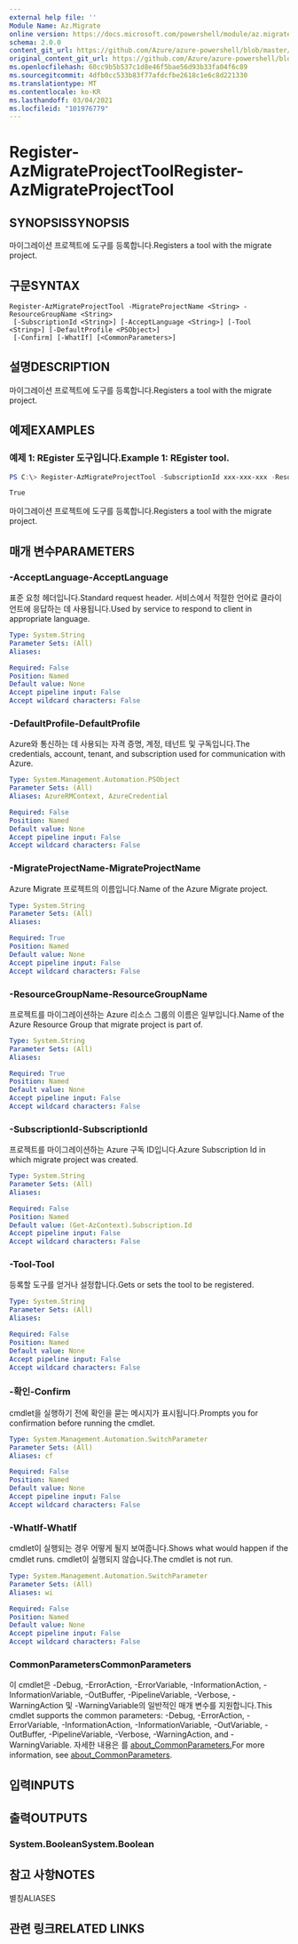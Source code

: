 ```yaml
---
external help file: ''
Module Name: Az.Migrate
online version: https://docs.microsoft.com/powershell/module/az.migrate/register-azmigrateprojecttool
schema: 2.0.0
content_git_url: https://github.com/Azure/azure-powershell/blob/master/src/Migrate/help/Register-AzMigrateProjectTool.md
original_content_git_url: https://github.com/Azure/azure-powershell/blob/master/src/Migrate/help/Register-AzMigrateProjectTool.md
ms.openlocfilehash: 60cc9b5b537c1d8e46f5bae56d93b33fa04f6c89
ms.sourcegitcommit: 4dfb0cc533b83f77afdcfbe2618c1e6c8d221330
ms.translationtype: MT
ms.contentlocale: ko-KR
ms.lasthandoff: 03/04/2021
ms.locfileid: "101976779"
---
```

# <span data-ttu-id="c4261-101">Register-AzMigrateProjectTool</span><span class="sxs-lookup"><span data-stu-id="c4261-101">Register-AzMigrateProjectTool</span></span>

## <span data-ttu-id="c4261-102">SYNOPSIS</span><span class="sxs-lookup"><span data-stu-id="c4261-102">SYNOPSIS</span></span>
<span data-ttu-id="c4261-103">마이그레이션 프로젝트에 도구를 등록합니다.</span><span class="sxs-lookup"><span data-stu-id="c4261-103">Registers a tool with the migrate project.</span></span>

## <span data-ttu-id="c4261-104">구문</span><span class="sxs-lookup"><span data-stu-id="c4261-104">SYNTAX</span></span>

```
Register-AzMigrateProjectTool -MigrateProjectName <String> -ResourceGroupName <String>
 [-SubscriptionId <String>] [-AcceptLanguage <String>] [-Tool <String>] [-DefaultProfile <PSObject>]
 [-Confirm] [-WhatIf] [<CommonParameters>]
```

## <span data-ttu-id="c4261-105">설명</span><span class="sxs-lookup"><span data-stu-id="c4261-105">DESCRIPTION</span></span>
<span data-ttu-id="c4261-106">마이그레이션 프로젝트에 도구를 등록합니다.</span><span class="sxs-lookup"><span data-stu-id="c4261-106">Registers a tool with the migrate project.</span></span>

## <span data-ttu-id="c4261-107">예제</span><span class="sxs-lookup"><span data-stu-id="c4261-107">EXAMPLES</span></span>

### <span data-ttu-id="c4261-108">예제 1: REgister 도구입니다.</span><span class="sxs-lookup"><span data-stu-id="c4261-108">Example 1: REgister tool.</span></span>
```powershell
PS C:\> Register-AzMigrateProjectTool -SubscriptionId xxx-xxx-xxx -ResourceGroupName BugBashAVSVMware -MigrateProjectName BugBashAVSVMware -Tool Zerto

True
```

<span data-ttu-id="c4261-109">마이그레이션 프로젝트에 도구를 등록합니다.</span><span class="sxs-lookup"><span data-stu-id="c4261-109">Registers a tool with the migrate project.</span></span>

## <span data-ttu-id="c4261-110">매개 변수</span><span class="sxs-lookup"><span data-stu-id="c4261-110">PARAMETERS</span></span>

### <span data-ttu-id="c4261-111">-AcceptLanguage</span><span class="sxs-lookup"><span data-stu-id="c4261-111">-AcceptLanguage</span></span>
<span data-ttu-id="c4261-112">표준 요청 헤더입니다.</span><span class="sxs-lookup"><span data-stu-id="c4261-112">Standard request header.</span></span>
<span data-ttu-id="c4261-113">서비스에서 적절한 언어로 클라이언트에 응답하는 데 사용됩니다.</span><span class="sxs-lookup"><span data-stu-id="c4261-113">Used by service to respond to client in appropriate language.</span></span>

```yaml
Type: System.String
Parameter Sets: (All)
Aliases:

Required: False
Position: Named
Default value: None
Accept pipeline input: False
Accept wildcard characters: False
```

### <span data-ttu-id="c4261-114">-DefaultProfile</span><span class="sxs-lookup"><span data-stu-id="c4261-114">-DefaultProfile</span></span>
<span data-ttu-id="c4261-115">Azure와 통신하는 데 사용되는 자격 증명, 계정, 테넌트 및 구독입니다.</span><span class="sxs-lookup"><span data-stu-id="c4261-115">The credentials, account, tenant, and subscription used for communication with Azure.</span></span>

```yaml
Type: System.Management.Automation.PSObject
Parameter Sets: (All)
Aliases: AzureRMContext, AzureCredential

Required: False
Position: Named
Default value: None
Accept pipeline input: False
Accept wildcard characters: False
```

### <span data-ttu-id="c4261-116">-MigrateProjectName</span><span class="sxs-lookup"><span data-stu-id="c4261-116">-MigrateProjectName</span></span>
<span data-ttu-id="c4261-117">Azure Migrate 프로젝트의 이름입니다.</span><span class="sxs-lookup"><span data-stu-id="c4261-117">Name of the Azure Migrate project.</span></span>

```yaml
Type: System.String
Parameter Sets: (All)
Aliases:

Required: True
Position: Named
Default value: None
Accept pipeline input: False
Accept wildcard characters: False
```

### <span data-ttu-id="c4261-118">-ResourceGroupName</span><span class="sxs-lookup"><span data-stu-id="c4261-118">-ResourceGroupName</span></span>
<span data-ttu-id="c4261-119">프로젝트를 마이그레이션하는 Azure 리소스 그룹의 이름은 일부입니다.</span><span class="sxs-lookup"><span data-stu-id="c4261-119">Name of the Azure Resource Group that migrate project is part of.</span></span>

```yaml
Type: System.String
Parameter Sets: (All)
Aliases:

Required: True
Position: Named
Default value: None
Accept pipeline input: False
Accept wildcard characters: False
```

### <span data-ttu-id="c4261-120">-SubscriptionId</span><span class="sxs-lookup"><span data-stu-id="c4261-120">-SubscriptionId</span></span>
<span data-ttu-id="c4261-121">프로젝트를 마이그레이션하는 Azure 구독 ID입니다.</span><span class="sxs-lookup"><span data-stu-id="c4261-121">Azure Subscription Id in which migrate project was created.</span></span>

```yaml
Type: System.String
Parameter Sets: (All)
Aliases:

Required: False
Position: Named
Default value: (Get-AzContext).Subscription.Id
Accept pipeline input: False
Accept wildcard characters: False
```

### <span data-ttu-id="c4261-122">-Tool</span><span class="sxs-lookup"><span data-stu-id="c4261-122">-Tool</span></span>
<span data-ttu-id="c4261-123">등록할 도구를 얻거나 설정합니다.</span><span class="sxs-lookup"><span data-stu-id="c4261-123">Gets or sets the tool to be registered.</span></span>

```yaml
Type: System.String
Parameter Sets: (All)
Aliases:

Required: False
Position: Named
Default value: None
Accept pipeline input: False
Accept wildcard characters: False
```

### <span data-ttu-id="c4261-124">-확인</span><span class="sxs-lookup"><span data-stu-id="c4261-124">-Confirm</span></span>
<span data-ttu-id="c4261-125">cmdlet을 실행하기 전에 확인을 묻는 메시지가 표시됩니다.</span><span class="sxs-lookup"><span data-stu-id="c4261-125">Prompts you for confirmation before running the cmdlet.</span></span>

```yaml
Type: System.Management.Automation.SwitchParameter
Parameter Sets: (All)
Aliases: cf

Required: False
Position: Named
Default value: None
Accept pipeline input: False
Accept wildcard characters: False
```

### <span data-ttu-id="c4261-126">-WhatIf</span><span class="sxs-lookup"><span data-stu-id="c4261-126">-WhatIf</span></span>
<span data-ttu-id="c4261-127">cmdlet이 실행되는 경우 어떻게 될지 보여줍니다.</span><span class="sxs-lookup"><span data-stu-id="c4261-127">Shows what would happen if the cmdlet runs.</span></span>
<span data-ttu-id="c4261-128">cmdlet이 실행되지 않습니다.</span><span class="sxs-lookup"><span data-stu-id="c4261-128">The cmdlet is not run.</span></span>

```yaml
Type: System.Management.Automation.SwitchParameter
Parameter Sets: (All)
Aliases: wi

Required: False
Position: Named
Default value: None
Accept pipeline input: False
Accept wildcard characters: False
```

### <span data-ttu-id="c4261-129">CommonParameters</span><span class="sxs-lookup"><span data-stu-id="c4261-129">CommonParameters</span></span>
<span data-ttu-id="c4261-130">이 cmdlet은 -Debug, -ErrorAction, -ErrorVariable, -InformationAction, -InformationVariable, -OutBuffer, -PipelineVariable, -Verbose, -WarningAction 및 -WarningVariable의 일반적인 매개 변수를 지원합니다.</span><span class="sxs-lookup"><span data-stu-id="c4261-130">This cmdlet supports the common parameters: -Debug, -ErrorAction, -ErrorVariable, -InformationAction, -InformationVariable, -OutVariable, -OutBuffer, -PipelineVariable, -Verbose, -WarningAction, and -WarningVariable.</span></span> <span data-ttu-id="c4261-131">자세한 내용은 를 [about_CommonParameters.](http://go.microsoft.com/fwlink/?LinkID=113216)</span><span class="sxs-lookup"><span data-stu-id="c4261-131">For more information, see [about_CommonParameters](http://go.microsoft.com/fwlink/?LinkID=113216).</span></span>

## <span data-ttu-id="c4261-132">입력</span><span class="sxs-lookup"><span data-stu-id="c4261-132">INPUTS</span></span>

## <span data-ttu-id="c4261-133">출력</span><span class="sxs-lookup"><span data-stu-id="c4261-133">OUTPUTS</span></span>

### <span data-ttu-id="c4261-134">System.Boolean</span><span class="sxs-lookup"><span data-stu-id="c4261-134">System.Boolean</span></span>

## <span data-ttu-id="c4261-135">참고 사항</span><span class="sxs-lookup"><span data-stu-id="c4261-135">NOTES</span></span>

<span data-ttu-id="c4261-136">별칭</span><span class="sxs-lookup"><span data-stu-id="c4261-136">ALIASES</span></span>

## <span data-ttu-id="c4261-137">관련 링크</span><span class="sxs-lookup"><span data-stu-id="c4261-137">RELATED LINKS</span></span>

